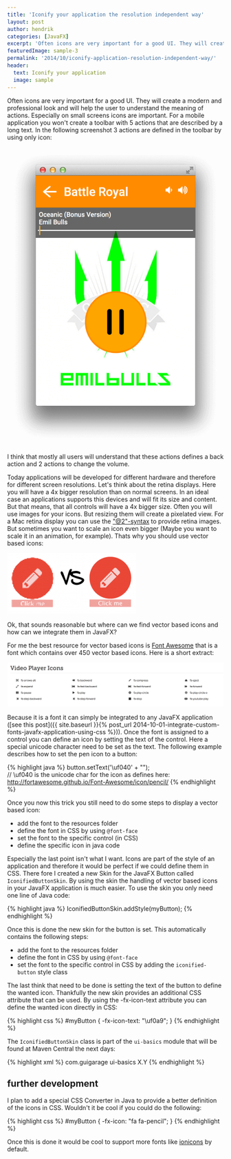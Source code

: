 ```yaml
---
title: 'Iconify your application the resolution independent way'
layout: post
author: hendrik
categories: [JavaFX]
excerpt: 'Often icons are very important for a good UI. They will create a modern and professional look and will help the user to understand the meaning of actions.'
featuredImage: sample-3
permalink: '2014/10/iconify-application-resolution-independent-way/'
header:
  text: Iconify your application
  image: sample
---
```

Often icons are very important for a good UI. They will create a modern and professional look and will help the user to understand the meaning of actions. Especially on small screens icons are important. For a mobile application you won't create a toolbar with 5 actions that are described by a long text. In the following screenshot 3 actions are defined in the toolbar by using only icon:

![Bildschirmfoto](/assets/posts/guigarage-legacy/Bildschirmfoto-2014-09-16-um-21.21.04-744x1024.png)

I think that mostly all users will understand that these actions defines a back action and 2 actions to change the volume.

Today applications will be developed for different hardware and therefore for different screen resolutions. Let's think about the retina displays. Here you will have a 4x bigger resolution than on normal screens. In an ideal case an applications supports this devices and will fit its size and content. But that means, that all controls will have a 4x bigger size. Often you will use images for your icons. But resizing them will create a pixelated view. For a Mac retina display you can use the ["@2"-syntax](https://developer.apple.com/library/ios/qa/qa1686/_index.html) to provide retina images. But sometimes you want to scale an icon even bigger (Maybe you want to scale it in an animation, for example). Thats why you should use vector based icons:

![pvv-300x141](/assets/posts/guigarage-legacy/pvv-300x141.png)

Ok, that sounds reasonable but where can we find vector based icons and how can we integrate them in JavaFX?

For me the best resource for vector based icons is [Font Awesome](http://fortawesome.github.io/Font-Awesome/) that is a font which contains over 450 vector based icons. Here is a short extract:

![awe](/assets/posts/guigarage-legacy/video-player-icons.png)

Because it is a font it can simply be integrated to any JavaFX application ([see this post]({{ site.baseurl }}{% post_url 2014-10-01-integrate-custom-fonts-javafx-application-using-css %})). Once the font is assigned to a control you can define an icon by setting the text of the control. Here a special unicode character need to be set as the text. The following example describes how to set the pen icon to a button:

{% highlight java %}
button.setText('\uf040' + "");  
// \uf040 is the unicode char for the icon as defines here: http://fortawesome.github.io/Font-Awesome/icon/pencil/
{% endhighlight %}

Once you now this trick you still need to do some steps to display a vector based icon:

* add the font to the resources folder
* define the font in CSS by using `@font-face`
* set the font to the specific control (in CSS)
* define the specific icon in java code

Especially the last point isn't what I want. Icons are part of the style of an application and therefore it would be perfect if we could define them in CSS. There fore I created a new Skin for the JavaFX Button called `IconifiedButtonSkin`. By using the skin the handling of vector based icons in your JavaFX application is much easier. To use the skin you only need one line of Java code:

{% highlight java %}
IconifiedButtonSkin.addStyle(myButton);
{% endhighlight %}

Once this is done the new skin for the button is set. This automatically contains the following steps:

* add the font to the resources folder
* define the font in CSS by using `@font-face`
* set the font to the specific control in CSS by adding the `iconified-button` style class

The last think that need to be done is setting the text of the button to define the wanted icon. Thankfully the new skin provides an additional CSS attribute that can be used. By using the -fx-icon-text attribute you can define the wanted icon directly in CSS:

{% highlight css %}
#myButton {
    -fx-icon-text: "\uf0a9";
}
{% endhighlight %}

The `IconifiedButtonSkin` class is part of the `ui-basics` module that will be found at Maven Central the next days:

{% highlight xml %}
<dependency>
  <groupId>com.guigarage</groupId>
  <artifactId>ui-basics</artifactId>
  <version>X.Y</version>
</dependency>
{% endhighlight %}

## further development

I plan to add a special CSS Converter in Java to provide a better definition of the icons in CSS. Wouldn't it be cool if you could do the following:

{% highlight css %}
#myButton {
    -fx-icon: "fa fa-pencil";
}
{% endhighlight %}

Once this is done it would be cool to support more fonts like [ionicons](http://ionicons.com) by default.
